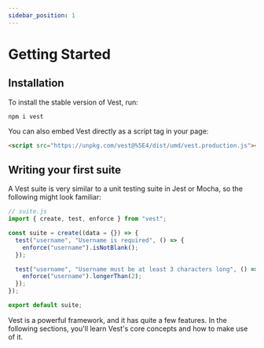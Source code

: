 ```yaml
---
sidebar_position: 1
---
```


# Getting Started

## Installation

To install the stable version of Vest, run:

```
npm i vest
```

You can also embed Vest directly as a script tag in your page:

```html
<script src="https://unpkg.com/vest@%5E4/dist/umd/vest.production.js"></script>
```

## Writing your first suite

A Vest suite is very similar to a unit testing suite in Jest or Mocha, so the following might look familiar:

```js
// suite.js
import { create, test, enforce } from "vest";

const suite = create((data = {}) => {
  test("username", "Username is required", () => {
    enforce("username").isNotBlank();
  });

  test("username", "Username must be at least 3 characters long", () => {
    enforce("username").longerThan(2);
  });
});

export default suite;
```

Vest is a powerful framework, and it has quite a few features. In the following sections, you'll learn Vest's core concepts and how to make use of it.
